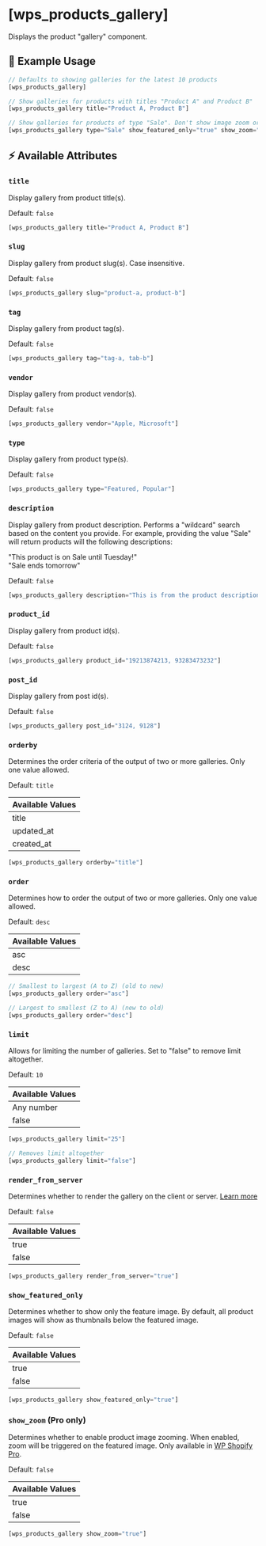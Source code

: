 # [wps_products_gallery]

Displays the product "gallery" component.

## 🎯 Example Usage

```js
// Defaults to showing galleries for the latest 10 products
[wps_products_gallery]

// Show galleries for products with titles "Product A" and Product B"
[wps_products_gallery title="Product A, Product B"]

// Show galleries for products of type "Sale". Don't show image zoom or gallery thumbs
[wps_products_gallery type="Sale" show_featured_only="true" show_zoom="false"]

```

## ⚡️ Available Attributes

### `title`

Display gallery from product title(s).

Default: `false`

```js
[wps_products_gallery title="Product A, Product B"]
```

### `slug`

Display gallery from product slug(s). Case insensitive.

Default: `false`

```js
[wps_products_gallery slug="product-a, product-b"]
```

### `tag`

Display gallery from product tag(s).

Default: `false`

```js
[wps_products_gallery tag="tag-a, tab-b"]
```

### `vendor`

Display gallery from product vendor(s).

Default: `false`

```js
[wps_products_gallery vendor="Apple, Microsoft"]
```

### `type`

Display gallery from product type(s).

Default: `false`

```js
[wps_products_gallery type="Featured, Popular"]
```

### `description`

Display gallery from product description. Performs a "wildcard" search based on the content you provide. For example, providing the value "Sale" will return products will the following descriptions:

"This product is on Sale until Tuesday!"<br>
"Sale ends tomorrow"

Default: `false`

```js
[wps_products_gallery description="This is from the product description ..."]
```

### `product_id`

Display gallery from product id(s).

Default: `false`

```js
[wps_products_gallery product_id="19213874213, 93283473232"]
```

### `post_id`

Display gallery from post id(s).

Default: `false`

```js
[wps_products_gallery post_id="3124, 9128"]
```

### `orderby`

Determines the order criteria of the output of two or more galleries. Only one value allowed.

Default: `title`

| Available Values |
| :--------------- |
| title            |
| updated_at       |
| created_at       |

```js
[wps_products_gallery orderby="title"]
```

### `order`

Determines how to order the output of two or more galleries. Only one value allowed.

Default: `desc`

| Available Values |
| :--------------- |
| asc              |
| desc             |

```js
// Smallest to largest (A to Z) (old to new)
[wps_products_gallery order="asc"]

// Largest to smallest (Z to A) (new to old)
[wps_products_gallery order="desc"]
```

### `limit`

Allows for limiting the number of galleries. Set to "false" to remove limit altogether.

Default: `10`

| Available Values |
| :--------------- |
| Any number       |
| false            |

```js
[wps_products_gallery limit="25"]

// Removes limit altogether
[wps_products_gallery limit="false"]
```

### `render_from_server`

Determines whether to render the gallery on the client or server. [Learn more](/getting-started/displaying)

Default: `false`

| Available Values |
| :--------------- |
| true             |
| false            |

```js
[wps_products_gallery render_from_server="true"]
```

### `show_featured_only`

Determines whether to show only the feature image. By default, all product images will show as thumbnails below the featured image.

Default: `false`

| Available Values |
| :--------------- |
| true             |
| false            |

```js
[wps_products_gallery show_featured_only="true"]
```

### `show_zoom` <span class="pro-only">(Pro only)</span>

Determines whether to enable product image zooming. When enabled, zoom will be triggered on the featured image. Only available in [WP Shopify Pro](/getting-started/wp-shopify-pro.md).

Default: `false`

| Available Values |
| :--------------- |
| true             |
| false            |

```js
[wps_products_gallery show_zoom="true"]
```
